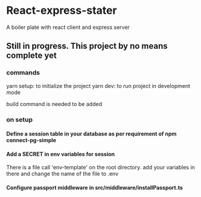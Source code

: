 # React-express-stater
A boiler plate with react client and express server

## Still in progress. This project by no means complete yet

### commands
yarn setup: to initialize the project
yarn dev: to run project in development mode

build command is needed to be added

### on setup
#### Define a session table in your database as per requirement of npm connect-pg-simple

#### Add a SECRET in env variables for session
There is a file call 'env-template' on the root directory. add your variables in there and change the name of the file to .env

#### Configure passport middleware in src/middleware/installPassport.ts
